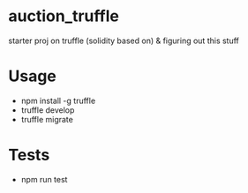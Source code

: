 # auction_truffle
starter proj on truffle (solidity based on) &amp; figuring out this stuff
# Usage
- npm install -g truffle
- truffle develop
- truffle migrate

# Tests
- npm run test

